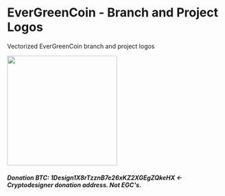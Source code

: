 # EverGreenCoin - Branch and Project Logos
Vectorized EverGreenCoin branch and project logos

<img src="https://raw.githubusercontent.com/cryptodesigner/evergreencoin/master/1x/logomdpi.png" width="256">


##### Donation BTC: 1Design1X8rTzznB7e26xKZ2XGEgZQkeHX   <- Cryptodesigner donation address. Not EGC's.
